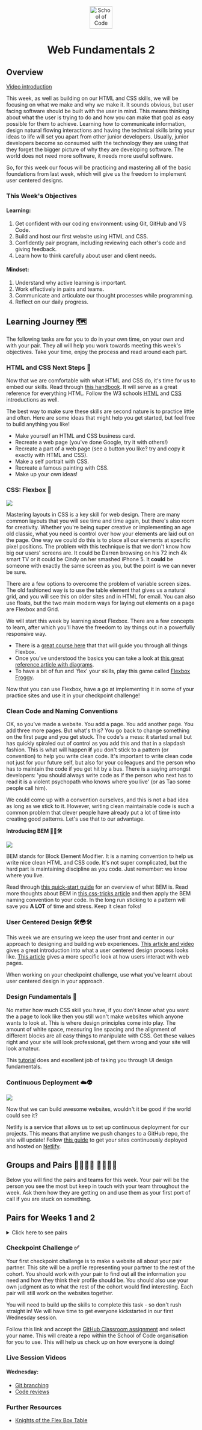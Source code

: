<div align="center">
    <img alt="School of Code" src="./images/soc-logo.png" width="60" />
</div>
<h1 align="center">
  Web Fundamentals 2
</h1>

## Overview

[Video introduction](https://vimeo.com/532591211/b92d434ab5)

This week, as well as building on our HTML and CSS skills, we will be focusing on what we make and why we make it. It sounds obvious, but user facing software should be built with the user in mind. This means thinking about what the user is trying to do and how you can make that goal as easy possible for them to achieve. Learning how to communicate information, design natural flowing interactions and having the technical skills bring your ideas to life will set you apart from other junior developers. Usually, junior developers become so consumed with the technology they are using that they forget the bigger picture of why they are developing software. The world does not need more software, it needs more useful software.

So, for this week our focus will be practicing and mastering all of the basic foundations from last week, which will give us the freedom to implement user centered designs.

### This Week's Objectives

#### Learning:

1. Get confident with our coding environment: using Git, GitHub and VS Code.
2. Build and host our first website using HTML and CSS.
3. Confidently pair program, including reviewing each other's code and giving feedback.
4. Learn how to think carefully about user and client needs.

#### Mindset:

1. Understand why active learning is important.
2. Work effectively in pairs and teams.
3. Communicate and articulate our thought processes while programming.
4. Reflect on our daily progress.

## Learning Journey 🗺

The following tasks are for you to do in your own time, on your own and with your pair. They all will help you work towards meeting this week's objectives. Take your time, enjoy the process and read around each part.

### HTML and CSS Next Steps 👣

Now that we are comfortable with what HTML and CSS do, it's time for us to embed our skills. Read through [this handbook](https://www.freecodecamp.org/news/the-html-handbook/). It will serve as a great reference for everything HTML. Follow the W3 schools [HTML](https://www.w3schools.com/html/default.asp) and [CSS](https://www.w3schools.com/css/default.asp) introductions as well.

The best way to make sure these skills are second nature is to practice little and often. Here are some ideas that might help you get started, but feel free to build anything you like!

- Make yourself an HTML and CSS business card.
- Recreate a web page (you've done Google, try it with others!)
- Recreate a part of a web page (see a button you like? try and copy it exactly with HTML and CSS).
- Make a self portrait with CSS.
- Recreate a famous painting with CSS.
- Make up your own ideas!

### CSS: Flexbox 💪

![](./images/froggy.png)

Mastering layouts in CSS is a key skill for web design. There are many common layouts that you will see time and time again, but there's also room for creativity. Whether you're being super creative or implementing an age old classic, what you need is control over how your elements are laid out on the page. One way we could do this is to place all our elements at specific pixel positions. The problem with this technique is that we don't know how big our users' screens are. It could be Darren browsing on his 72 inch 4k smart TV or it could be Cindy on her smashed iPhone 5. It **could** be someone with exactly the same screen as you, but the point is we can never be sure.

There are a few options to overcome the problem of variable screen sizes. The old fashioned way is to use the table element that gives us a natural grid, and you will see this on older sites and in HTML for email. You can also use floats, but the two main modern ways for laying out elements on a page are Flexbox and Grid.

We will start this week by learning about Flexbox. There are a few concepts to learn, after which you'll have the freedom to lay things out in a powerfully responsive way.

- There is a [great course here](https://flexbox.io/) that that will guide you through all things Flexbox.
- Once you've understood the basics you can take a look at [this great reference article with diagrams](https://css-tricks.com/snippets/css/a-guide-to-flexbox/).
- To have a bit of fun and 'flex' your skills, play this game called [Flexbox Froggy](https://flexboxfroggy.com/).

Now that you can use Flexbox, have a go at implementing it in some of your practice sites and use it in your checkpoint challenge!

### Clean Code and Naming Conventions

OK, so you've made a website. You add a page. You add another page. You add three more pages. But what's this? You go back to change something on the first page and you get stuck. The code's a mess: it started small but has quickly spiraled out of control as you add this and that in a slapdash fashion. This is what will happen **if** you don't stick to a pattern (or convention) to help you write clean code. It's important to write clean code not just for your future self, but also for your colleagues and the person who has to maintain the code if you get hit by a bus. There is a saying amongst developers: 'you should always write code as if the person who next has to read it is a violent psychopath who knows where you live' (or as Tao some people call him).

We could come up with a convention ourselves, and this is not a bad idea as long as we stick to it. However, writing clean maintainable code is such a common problem that clever people have already put a lot of time into creating good patterns. Let's use that to our advantage.

**Introducing BEM 🧱🔥🛠**

![](./images/bem.png)

BEM stands for Block Element Modifier. It is a naming convention to help us write nice clean HTML and CSS code. It's not super complicated, but the hard part is maintaining discipline as you code. Just remember: we know where you live.

Read through [this quick-start guide](https://en.bem.info/methodology/quick-start/) for an overview of what BEM is. Read more thoughts about BEM in [this css-tricks article](https://css-tricks.com/bem-101/) and then apply the BEM naming convention to your code. In the long run sticking to a pattern will save you **A LOT** of time and stress. Keep it clean folks!

### User Centered Design 🛠😳🛠

This week we are ensuring we keep the user front and center in our approach to designing and building web experiences. [This article and video](https://www.interaction-design.org/literature/topics/user-centered-design) gives a great introduction into what a user centered design process looks like. [This article](https://www.smashingmagazine.com/2008/01/10-principles-of-effective-web-design/) gives a more specific look at how users interact with web pages.

When working on your checkpoint challenge, use what you've learnt about user centered design in your approach.

### Design Fundamentals 📐

No matter how much CSS skill you have, if you don't know what you want the a page to look like then you still won't make websites which anyone wants to look at. This is where design principles come into play. The amount of white space, measuring line spacing and the alignment of different blocks are all easy things to manipulate with CSS. Get these values right and your site will look professional, get them wrong and your site will look amateur.

This [tutorial](https://scrimba.com/learn/design) does and excellent job of taking you through UI design fundamentals.

### Continuous Deployment ☁️👽

![](./images/netlify.png)

Now that we can build awesome websites, wouldn't it be good if the world could see it?

Netlify is a service that allows us to set up continuous deployment for our projects. This means that anytime we push changes to a GitHub repo, the site will update! Follow [this guide](https://www.netlify.com/blog/2016/10/27/a-step-by-step-guide-deploying-a-static-site-or-single-page-app/) to get your sites continuously deployed and hosted on [Netlify](https://www.netlify.com/).

## Groups and Pairs 👩‍💻👨‍💻 👩‍💻👨‍💻

Below you will find the pairs and teams for this week. Your pair will be the person you see the most but keep in touch with your team throughout the week. Ask them how they are getting on and use them as your first port of call if you are stuck on something.

## Pairs for Weeks 1 and 2

<details>
<summary>Click here to see pairs</summary>

| Pair | Team |                                             |
| ---- | ---- | ------------------------------------------- |
| 1    | A    | Tom Walker & Gurmukh Chandan                |
| 2    | A    | Rebecca Floyd & Sara Mohamoud               |
| 3    | B    | Sellanni McKenzie & Jamie Hannah            |
| 4    | B    | Amina Muhammad & Toby Smith                 |
| 5    | C    | Rumaanah Ellahi & Emilio Comiling           |
| 6    | C    | Lewis Murray & Catherine Butler             |
| 7    | D    | Kate Harrison & Alina Savin                 |
| 8    | D    | Becks Maybury & Nancy Echefu                |
| 9    | E    | Kelly Ryan & Muna Fidow                     |
| 10   | E    | Wiktor Nowicki & Merlin Jones               |
| 11   | F    | Helena Archer & Jack Browne                 |
| 12   | F    | Maryam Dar & Yonis Elmi                     |
| 13   | G    | Clarisse Leduc & Jubair Ahmed               |
| 14   | G    | Natalie Pinnock & Ines Perez                |
| 15   | H    | Rachel Haynes & Umar Begg                   |
| 16   | H    | Asfand Khan & Amdadur Rahman                |
| 17   | I    | Tania Yeromiyan & Jade Phipps               |
| 18   | I    | Claudiu Manta & Shola Quadri                |
| 19   | J    | Yasmin Mohamud & Jordan Linton & Ryan Brown |

</details>

### Checkpoint Challenge ✅

Your first checkpoint challenge is to make a website all about your pair partner. This site will be a profile representing your partner to the rest of the cohort. You should work with your pair to find out all the information you need and how they think their profile should be. You should also use your own judgment as to what the rest of the cohort would find interesting. Each pair will still work on the websites together.

You will need to build up the skills to complete this task - so don't rush straight in! We will have time to get everyone kickstarted in our first Wednesday session.

Follow this link and accept the [GitHub Classroom assignment](https://classroom.github.com/a/xDDHnM-e) and select your name. This will create a repo within the School of Code organisation for you to use. This will help us check up on how everyone is doing!

### Live Session Videos

#### Wednesday:

- [Git branching](https://vimeo.com/535256915/6758cb478b)
- [Code reviews](https://vimeo.com/535257777/9e8f621150)

### Further Resources

- [Knights of the Flex Box Table](https://knightsoftheflexboxtable.com/)

